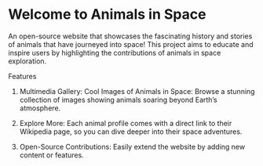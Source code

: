 # Welcome to Animals in Space

An open-source website that showcases the fascinating history and stories of animals that have journeyed into space!
This project aims to educate and inspire users by highlighting the contributions of animals in space exploration.

Features 

1. Multimedia Gallery: Cool Images of Animals in Space: Browse a stunning collection of images showing animals soaring beyond Earth’s atmosphere.

2. Explore More: Each animal profile comes with a direct link to their Wikipedia page, so you can dive deeper into their space adventures.

3. Open-Source Contributions: Easily extend the website by adding new content or features.
